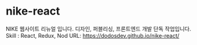 # nike-react



NIKE 웹사이트 리뉴얼 입니다. 디자인, 퍼블리싱, 프론트엔드 개발 단독 작업입니다. Skill : React, Redux, Nod
URL: https://dodosdev.github.io/nike-react/

